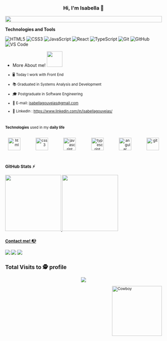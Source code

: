 <h3 align="center"> Hi, I'm Isabella 🦄</h3>

<img src="https://i.imgur.com/dBaSKWF.gif" height="20" width="100%">

**Technologies and Tools**
  
![HTML5](https://img.shields.io/badge/html5-%23E34F26.svg?style=for-the-badge&logo=html5&logoColor=white)
![CSS3](https://img.shields.io/badge/css3-%231572B6.svg?style=for-the-badge&logo=css3&logoColor=white)
![JavaScript](https://img.shields.io/badge/javascript-%23323330.svg?style=for-the-badge&logo=javascript&logoColor=%23F7DF1E)
![React](https://img.shields.io/badge/react-%2320232a.svg?style=for-the-badge&logo=react&logoColor=%2361DAFB)
![TypeScript](https://img.shields.io/badge/typescript-%23007ACC.svg?style=for-the-badge&logo=typescript&logoColor=white)
![Git](https://img.shields.io/badge/git-%23F05033.svg?style=for-the-badge&logo=git&logoColor=white)
![GitHub](https://img.shields.io/badge/github-%23121011.svg?style=for-the-badge&logo=github&logoColor=white)
![VS Code](https://img.shields.io/badge/VS%20Code-0078d7.svg?style=for-the-badge&logo=visual-studio-code&logoColor=white)

- <p>More About me! <small><img src="https://i.pinimg.com/originals/e5/93/ab/e593ab0589d5f1b389e4dfbcce2bce20.gif" width= "50" heigth= "60"></small</p>

- 🖥️ Today I work with Front End
- 📚 Graduated in Systems Analysis and Development
- 🎓 Postgraduate in Software Engineering
- 📧 E-mail: isabellagouveias@gmail.com
- 🌱 LinkedIn : https://www.linkedin.com/in/isabellagouveias/

 ##
  <br>
  <b>Technologies</b> used in my <b>daily life</b><br>
  <br>
  
  <p align="center">
      <img height="40" src="https://icongr.am/devicon/html5-original.svg?size=148&color=currentColor" alt="html" />
  &nbsp;&nbsp;&nbsp;&nbsp;&nbsp;&nbsp;&nbsp;&nbsp;&nbsp;&nbsp;&nbsp;&nbsp;&nbsp;
    
  <img height="40" src="https://icongr.am/devicon/css3-original.svg?size=148&color=currentColor" alt="css3" />
  &nbsp;&nbsp;&nbsp;&nbsp;&nbsp;&nbsp;&nbsp;&nbsp;&nbsp;&nbsp;&nbsp;&nbsp;&nbsp;
  
  <img height="40" src="https://icongr.am/devicon/javascript-original.svg?size=148&color=currentColor" alt="javascript" />
  &nbsp;&nbsp;&nbsp;&nbsp;&nbsp;&nbsp;&nbsp;&nbsp;&nbsp;&nbsp;&nbsp;&nbsp;&nbsp;
  
  <img height="40" src="https://icongr.am/devicon/typescript-original.svg?size=148&color=currentColor" alt="typescript" />
  &nbsp;&nbsp;&nbsp;&nbsp;&nbsp;&nbsp;&nbsp;&nbsp;&nbsp;&nbsp;&nbsp;&nbsp;&nbsp;
  
  <img height="40" src="https://icongr.am/devicon/angularjs-original.svg?size=148&color=currentColor" alt="angular" />
  &nbsp;&nbsp;&nbsp;&nbsp;&nbsp;&nbsp;&nbsp;&nbsp;&nbsp;&nbsp;&nbsp;&nbsp;&nbsp;
  
  <img height="40" src="https://icongr.am/devicon/git-original.svg?size=148&color=currentColor" alt="git">
  &nbsp;&nbsp;&nbsp;&nbsp;&nbsp;&nbsp;&nbsp;&nbsp;&nbsp;&nbsp;&nbsp;&nbsp;&nbsp;
</p>

##

</div>

### GitHub Stats ⚡
<div>
<a href="https://github.com/Isabellagouveias">
<img height="180em" src="https://github-readme-stats.vercel.app/api/top-langs/?username=Isabellagouveias&layout=compact&langs_count=7&theme=dracula"/>
<img height="180em" src="https://github-readme-stats.vercel.app/api?username=Isabellagouveias&show_icons=true&theme=dracula&include_all_commits=true&count_private=true"/>
</div>

### Contact me! 📭
<div>
<a href="https://www.linkedin.com/in/isabellagouveias/" target="_blank"><img src="https://img.shields.io/badge/-LinkedIn-%230077B5?style=for-the-badge&logo=linkedin&logoColor=white" target="_blank"></a>
<a href="https://discord.com/channels/isagouveia9" target="_blank"><img src="https://img.shields.io/badge/Discord-7289DA?style=for-the-badge&logo=discord&logoColor=white" target="_blank"></a> 
<a href = "mailto:isabellagouveias@gmail.com"><img src="https://img.shields.io/badge/-Gmail-%23333?style=for-the-badge&logo=gmail&logoColor=white" target="_blank"></a>
</div>


## Total Visits to :detective: profile <br>
<p align="center"> 
   <img alingn="center" src="https://profile-counter.glitch.me/Isabellagouveias/count.svg" />
</p>


<img align="right" alt="Cowboy"  height="160" src="https://i.giphy.com/media/JTV1xv9aadY3YLwEfy/200w.webp">
